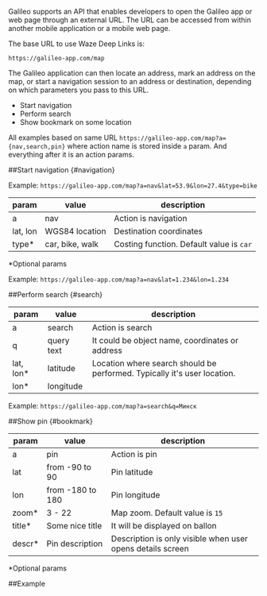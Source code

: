 Galileo supports an API that enables developers to open the Galileo app or web page through an external URL. The URL can be accessed from within another mobile application or a mobile web page.

The base URL to use Waze Deep Links is:

`https://galileo-app.com/map`

The Galileo application can then locate an address, mark an address on the map, or start a navigation session to an address or destination, depending on which parameters you pass to this URL.

* Start navigation
* Perform search
* Show bookmark on some location

All examples based on same URL `https://galileo-app.com/map?a={nav,search,pin}` where  action name is stored inside `a` param. And everything after it is an action params.

##Start navigation {#navigation}

Example: `https://galileo-app.com/map?a=nav&lat=53.9&lon=27.4&type=bike`

| param    | value                 | description             |
|----------|-----------------------|-------------------------|
| a        | nav                   | Action is navigation    |
| lat, lon | WGS84 location        | Destination coordinates |
| type*    | car, bike, walk       | Costing function. Default value is `car` |

*Optional params

Example: `https://galileo-app.com/map?a=nav&lat=1.234&lon=1.234`

##Perform search {#search}

| param  | value                 | description            |
|--------|-----------------------|------------------------|
| a      | search                | Action is search       |
| q      | query text            | It could be object name, coordinates or address |
| lat, lon*   | latitude | Location where search should be performed. Typically it's user location.
| lon*   | longitude | |

Example: `https://galileo-app.com/map?a=search&q=Минск`

##Show pin {#bookmark}

| param  | value                 | description            |
|--------|-----------------------|------------------------|
| a      | pin                   | Action is pin          |
| lat    | from -90 to 90        | Pin latitude  |
| lon    | from -180 to 180      | Pin longitude |  
| zoom*  | 3 - 22 | Map zoom. Default value is `15` |
| title* | Some nice title | It will be displayed on ballon
| descr* | Pin description | Description is only visible when user opens details screen |

*Optional params

##Example

